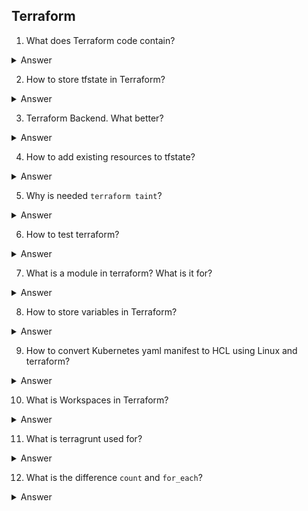 ## Terraform

1. What does Terraform code contain?

<details>
  <summary>Answer</summary>

Cloud provider resources, as well as provisioning for the resources created.

</details>

2. How to store tfstate in Terraform?

<details>
  <summary>Answer</summary>

For example, you can store tfstate in the team's git repository. Another option is to store it in a specialized Terraform Backend.

</details>

3. Terraform Backend. What better?

<details>
  <summary>Answer</summary>

Depends on the storage requirements of the tfstate.

- AWS S3 - Standard (with locking via DynamoDB) - Stores state as a given key in a given bucket on Amazon S3. This backend also supports state locking and consistency checking via DynamoDB.

- terraform enterprise — Standard (without locking).

- etcd — Standard (without locking). Stores state in etcd 2.x at the given path.

- etcdv3 — Standard (with locking). Stores state in etcd storage as K/V with the given prefix.

- gcs — Standard (with locking). Stores state as an object in a custom prefix in a given bucket in Google Cloud Storage (GCS). This backend also supports state locking.

- Gitlab Terraform state (with locking). Stores state in a Gitlab Terraform state store using the HTTP protocol and Gitlab permissions for access.

There are also other Backends for Terraform.

</details>

4. How to add existing resources to tfstate?

<details>
  <summary>Answer</summary>

```
terraform import [options] ADDRESS ID
```
1. For example, we create a directory and initialize the future infrastructure:
```
mkdir terraform-test
cd terraform-test
terraform init
vi main.tf
```
2. Add to main.tf this code:
```
provider "aws" {
  region = "us-west-1"
  profile = "tyx-local"
}
resource "aws_s3_bucket" "sample_bucket" {
  bucket = "tyx-local-bucket"
  acl = "public"
}
```
3. Launch import resources:
```
terraform import aws_s3_bucket.sample_bucket tyx-local-bucket
```

</details>

5. Why is needed `terraform taint`?

<details>
  <summary>Answer</summary>

Command `terraform taint` will mark the infrastructure resource to be deleted and recreated the next time the command is run `terraform apply`. 

</details>

6. How to test terraform?

<details>
  <summary>Answer</summary>

`terraforn plan` will perform a check of the current code. 

</details>

7. What is a module in terraform? What is it for?

<details>
  <summary>Answer</summary>

A Module in Terraform is a Terraform configuration package that can be used to reconfigure infrastructure components, as well as the basic organization of Terraform code into directories. When a module is included, it is given a name.

</details>

8. How to store variables in Terraform?

<details>
  <summary>Answer</summary>

*main.tf* - The main configuration file that describes which instances need to be created.
*variables.tf* - configuration with variable descriptions and default values. If default values ​​are not specified, they are mandatory.
*terraform.tfvars* - configuration with variable values. Often a secret file, so push to public repositories with caution.
*outputs.tf* - Description of output variables. An optional file, but very convenient to select the necessary parameters from the created instance, for example, the IP of the instance created in the cloud.

</details>

9. How to convert Kubernetes yaml manifest to HCL using Linux and terraform?

<details>
  <summary>Answer</summary>

For example:
```
echo 'yamldecode(file("filename.yaml"))' | terraform console
```

</details>

10. What is Workspaces in Terraform?

<details>
  <summary>Answer</summary>

[Workspaces](https://developer.hashicorp.com/terraform/language/state/workspaces#using-workspaces) in Terraform is the ability to manage state files. A Workspace contains everything needed to manage a set of infrastructure, and individual workspaces function as completely separate working directories. With Workspaces, it is possible to manage multiple infrastructure environments.

</details>

11. What is terragrunt used for?

<details>
  <summary>Answer</summary>

Terragrunt — is a wrapper for Terraform that addresses issues related to scaling and reusing code to configure infrastructure. It allows reuse of configuration parameters and supports multi-level configurations and dependencies.

</details>

12. What is the difference `count` and `for_each`?

<details>
  <summary>Answer</summary>

`count` is an iteration over a list that contains integer elements, `for_each` is an iteration over the root keys of a dictionary that can contain data of any type.

```
resource "aws_instance" "web" {
  count = 3
 
  instance_type = "t2.micro"
  ami           = data.aws_ami.debian_buster.id
  tags = {
    Name = "WebServer-${count.index + 1}"
  }
}
```
The resource description above will create 3 identical EC2 instances, changing the name to indicate the current state of the counter. `count` starts counting from 0, so to have 1 EC2 instance with index 1 in its name, `1` is added.

```
resource "aws_instance" "server" {
  for_each = {
    web = { type = "t2.micro", public_ip = true },
    db  = { type = "m5.large", public_ip = false }
  }
 
  instance_type = each.value["type"]
  ami           = data.aws_ami.debian_buster.id
  associate_public_ip_address = each.value["public_ip"]
  tags = {
    Name = "each.key"
  }
}
```
The resource above will create 2 EC2 instances iterating over the keys `each.key` and using the values ​​of the nested dictionaries in the EC2 configuration.

</details>
